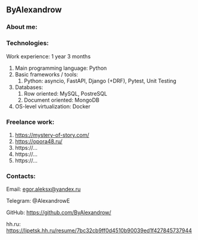 ## ByAlexandrow

### About me:

### Technologies:

Work experience: 1 year 3 months

1. Main programming language: Python
2. Basic frameworks / tools:
   1. Python: asyncio, FastAPI, Django (+DRF), Pytest, Unit Testing
3. Databases:
   1. Row oriented: MySQL, PostreSQL
   2. Document oriented: MongoDB
4. OS-level virtualization: Docker


### Freelance work:

1. https://mystery-of-story.com/
2. https://opora48.ru/
3. https://...
4. https://...
5. https://...


### Contacts:

Email: egor.aleksx@yandex.ru

Telegram: @AlexandrowE

GitHub: https://github.com/ByAlexandrow/

hh.ru: https://lipetsk.hh.ru/resume/7bc32cb9ff0d4510b90039ed1f427845737944

